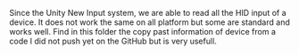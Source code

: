 Since the Unity New Input system, we are able to read all the HID input of a device.
It does not work the same on all platform but some are standard and works well.
Find in this folder the copy past information of device from a code I did not push yet on the GitHub but is very usefull.
